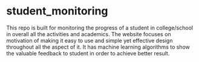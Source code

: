 # student_monitoring
This repo is built for monitoring the progress of a student in college/school in overall all the activities and academics. The website  focuses on motivation of making it easy to use and simple yet effective design throughout all the aspect of it. It has machine learning algorithms to show the valuable feedback to student in order to achieve better result. 
